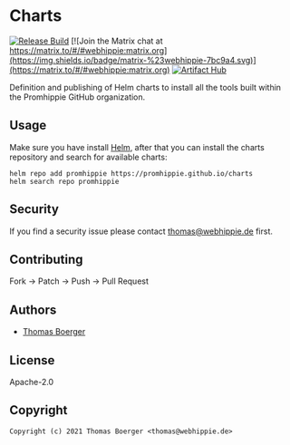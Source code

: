# Charts

[![Release Build](https://github.com/promhippie/charts/actions/workflows/release.yml/badge.svg)](https://github.com/promhippie/charts/actions/workflows/release.yml) [![Join the Matrix chat at https://matrix.to/#/#webhippie:matrix.org](https://img.shields.io/badge/matrix-%23webhippie-7bc9a4.svg)](https://matrix.to/#/#webhippie:matrix.org) [![Artifact Hub](https://img.shields.io/endpoint?url=https://artifacthub.io/badge/repository/promhippie)](https://artifacthub.io/packages/search?repo=promhippie)

Definition and publishing of Helm charts to install all the tools built within
the Promhippie GitHub organization.

## Usage

Make sure you have install [Helm][helm], after that you can install the charts
repository and search for available charts:

```console
helm repo add promhippie https://promhippie.github.io/charts
helm search repo promhippie
```

## Security

If you find a security issue please contact
[thomas@webhippie.de](mailto:thomas@webhippie.de) first.

## Contributing

Fork -> Patch -> Push -> Pull Request

## Authors

-   [Thomas Boerger](https://github.com/tboerger)

## License

Apache-2.0

## Copyright

```console
Copyright (c) 2021 Thomas Boerger <thomas@webhippie.de>
```

[helm]: https://helm.sh
